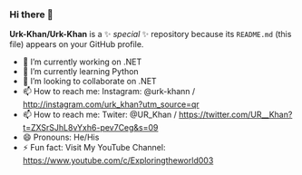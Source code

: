 ### Hi there 👋

**Urk-Khan/Urk-Khan** is a ✨ _special_ ✨ repository because its `README.md` (this file) appears on your GitHub profile.

- 🔭 I’m currently working on .NET
- 🌱 I’m currently learning Python
- 👯 I’m looking to collaborate on .NET
- 📫 How to reach me: Instagram: @urk-khann / http://instagram.com/urk_khan?utm_source=qr
- 📫 How to reach me: Twiter: @UR_Khan / https://twitter.com/UR__Khan?t=ZXSrSJhL8vYxh6-pev7Ceg&s=09
- 😄 Pronouns: He/His
- ⚡ Fun fact: Visit My YouTube Channel: https://www.youtube.com/c/Exploringtheworld003
<!--
- 🤔 I’m looking for help with ...
- 💬 Ask me about ...
